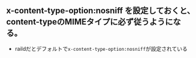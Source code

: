 ## x-content-type-option:nosniff を設定しておくと、content-typeのMIMEタイプに必ず従うようになる。

- raildだとデフォルトで`x-content-type-option:nosniff`が設定されている
